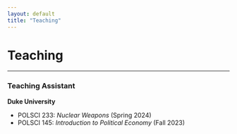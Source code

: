 ```yaml
---
layout: default
title: "Teaching"
---
```


# Teaching

---

### Teaching Assistant

**Duke University**
- POLSCI 233: *Nuclear Weapons* (Spring 2024)
- POLSCI 145: *Introduction to Political Economy* (Fall 2023)
